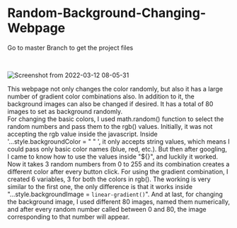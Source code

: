 # Random-Background-Changing-Webpage
Go to master Branch to get the project files

<br>

![Screenshot from 2022-03-12 08-05-31](https://user-images.githubusercontent.com/90546860/158000576-a74e3b7e-bf93-493d-b788-77d665f2bc49.png)


This webpage not only changes the color randomly, but also it has a large number of gradient color combinations also. 
In addition to it, the background images can also be changed if desired. It has a total of 80 images to set as background randomly.  
For changing the basic colors, I used math.random() function to select the random numbers and pass them to the rgb() values. 
Initially, it was not accepting the rgb value inside the javascript. Inside '...style.backgroundColor = " " ', it only accepts string values, which means I could pass only basic color names (blue, red, etc.). 
But then after googling, I came to know how to use the values inside "${}", and luckily it worked. Now it takes 3 random numbers from 0 to 255 and its combination creates a different color after every button click.  For using the gradient combination, 
I created 6 variables, 3 for both the colors in rgb(). The working is very similar to the first one,  the only difference is that it works inside "...style.backgroundImage = `linear-gradient()`". And at last, for changing the background image, I used different 80 images, named them numerically, and after every random number called  between 0 and 80, the image corresponding to that number will appear.
